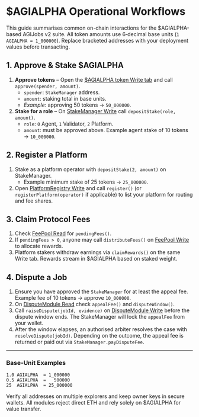 # $AGIALPHA Operational Workflows

This guide summarises common on-chain interactions for the $AGIALPHA-based AGIJobs v2 suite. All token amounts use 6‑decimal base units (`1 AGIALPHA = 1_000000`). Replace bracketed addresses with your deployment values before transacting.

## 1. Approve & Stake $AGIALPHA

1. **Approve tokens** – Open the [$AGIALPHA token Write tab](https://etherscan.io/address/0x2e8fb54C3EC41F55F06C1F082C081A609eAA4EbE#writeContract) and call `approve(spender, amount)`.
   - `spender`: `StakeManager` address.
   - `amount`: staking total in base units.
   - *Example*: approving 50 tokens → `50_000000`.
2. **Stake for a role** – On [StakeManager Write](https://etherscan.io/address/<StakeManagerAddress>#writeContract) call `depositStake(role, amount)`.
   - `role`: `0` Agent, `1` Validator, `2` Platform.
   - `amount`: must be approved above. Example agent stake of 10 tokens → `10_000000`.

## 2. Register a Platform

1. Stake as a platform operator with `depositStake(2, amount)` on StakeManager.
   - Example minimum stake of 25 tokens → `25_000000`.
2. Open [PlatformRegistry Write](https://etherscan.io/address/<PlatformRegistryAddress>#writeContract) and call `register()` (or `registerPlatform(operator)` if applicable) to list your platform for routing and fee shares.

## 3. Claim Protocol Fees

1. Check [FeePool Read](https://etherscan.io/address/<FeePoolAddress>#readContract) for `pendingFees()`.
2. If `pendingFees > 0`, anyone may call `distributeFees()` on [FeePool Write](https://etherscan.io/address/<FeePoolAddress>#writeContract) to allocate rewards.
3. Platform stakers withdraw earnings via `claimRewards()` on the same Write tab. Rewards stream in $AGIALPHA based on staked weight.

## 4. Dispute a Job

1. Ensure you have approved the `StakeManager` for at least the appeal fee. Example fee of 10 tokens → approve `10_000000`.
2. On [DisputeModule Read](https://etherscan.io/address/<DisputeModuleAddress>#readContract) check `appealFee()` and `disputeWindow()`.
3. Call `raiseDispute(jobId, evidence)` on [DisputeModule Write](https://etherscan.io/address/<DisputeModuleAddress>#writeContract) before the dispute window ends. The StakeManager will lock the `appealFee` from your wallet.
4. After the window elapses, an authorised arbiter resolves the case with `resolveDispute(jobId)`. Depending on the outcome, the appeal fee is returned or paid out via `StakeManager.payDisputeFee`.

---

### Base‑Unit Examples

```
1.0 AGIALPHA  = 1_000000
0.5 AGIALPHA  =   500000
25  AGIALPHA  = 25_000000
```

Verify all addresses on multiple explorers and keep owner keys in secure wallets. All modules reject direct ETH and rely solely on $AGIALPHA for value transfer.
